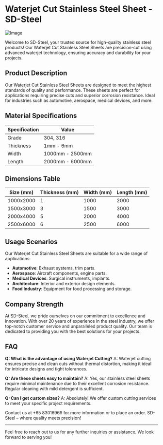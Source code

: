 # Waterjet Cut Stainless Steel Sheet - SD-Steel

![Image](https://github.com/user-attachments/assets/2567258e-e124-4816-932d-1809bd27ef0b)

Welcome to SD-Steel, your trusted source for high-quality stainless steel products! Our Waterjet Cut Stainless Steel Sheets are precision-cut using advanced waterjet technology, ensuring accuracy and durability for your projects.

## Product Description

Our Waterjet Cut Stainless Steel Sheets are designed to meet the highest standards of quality and performance. These sheets are perfect for applications requiring precise cuts and superior corrosion resistance. Ideal for industries such as automotive, aerospace, medical devices, and more.

## Material Specifications

| Specification | Value |
| --- | --- |
| Grade | 304, 316 |
| Thickness | 1mm - 6mm |
| Width | 1000mm - 2500mm |
| Length | 2000mm - 6000mm |

## Dimensions Table

| Size (mm) | Thickness (mm) | Width (mm) | Length (mm) |
| --- | --- | --- | --- |
| 1000x2000 | 1 | 1000 | 2000 |
| 1500x3000 | 3 | 1500 | 3000 |
| 2000x4000 | 5 | 2000 | 4000 |
| 2500x6000 | 6 | 2500 | 6000 |

## Usage Scenarios

Our Waterjet Cut Stainless Steel Sheets are suitable for a wide range of applications:
- **Automotive**: Exhaust systems, trim parts.
- **Aerospace**: Aircraft components, engine parts.
- **Medical Devices**: Surgical instruments, implants.
- **Architecture**: Interior and exterior design elements.
- **Food Industry**: Equipment for food processing and storage.

## Company Strength

At SD-Steel, we pride ourselves on our commitment to excellence and innovation. With over 20 years of experience in the steel industry, we offer top-notch customer service and unparalleled product quality. Our team is dedicated to providing you with the best solutions for your projects.

## FAQ

**Q: What is the advantage of using Waterjet Cutting?**
A: Waterjet cutting ensures precise and clean cuts without thermal distortion, making it ideal for intricate designs and tight tolerances.

**Q: Are these sheets easy to maintain?**
A: Yes, our stainless steel sheets require minimal maintenance due to their excellent corrosion resistance. Regular cleaning with mild detergent is sufficient.

**Q: Can I get custom sizes?**
A: Absolutely! We offer custom cutting services to meet your specific project requirements.

Contact us at +65 83016969 for more information or to place an order. SD-Steel – where quality meets precision!

---

Feel free to reach out to us for any further inquiries or assistance. We look forward to serving you!